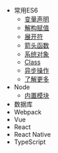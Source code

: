 - 常用ES6
  - [变量声明](ES6/variable.md)
  - [解构赋值](ES6/parsing.md)
  - [展开符](ES6/anSymbol.md)
  - [箭头函数](ES6/arrowFunction.md)
  - [系统对象](ES6/systemObject.md)
  - [Class](ES6/class.md)
  - [异步操作](ES6/asynchronous.md)
  - [了解更多](ES6/more.md)
- Node
  - [内置模块](Node/modules.md)
- 数据库
- Webpack
- Vue
- React
- React Native
- TypeScript